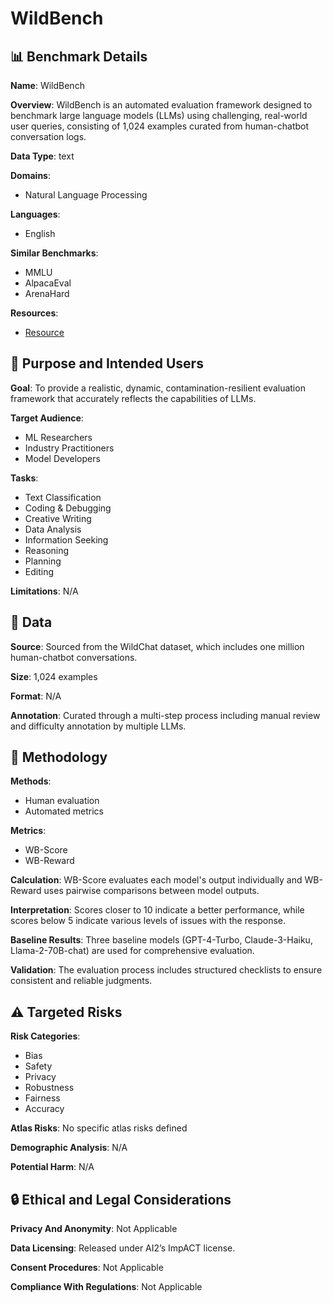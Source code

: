# WildBench

## 📊 Benchmark Details

**Name**: WildBench

**Overview**: WildBench is an automated evaluation framework designed to benchmark large language models (LLMs) using challenging, real-world user queries, consisting of 1,024 examples curated from human-chatbot conversation logs.

**Data Type**: text

**Domains**:
- Natural Language Processing

**Languages**:
- English

**Similar Benchmarks**:
- MMLU
- AlpacaEval
- ArenaHard

**Resources**:
- [Resource](https://hf.co/spaces/allenai/WildBench)

## 🎯 Purpose and Intended Users

**Goal**: To provide a realistic, dynamic, contamination-resilient evaluation framework that accurately reflects the capabilities of LLMs.

**Target Audience**:
- ML Researchers
- Industry Practitioners
- Model Developers

**Tasks**:
- Text Classification
- Coding & Debugging
- Creative Writing
- Data Analysis
- Information Seeking
- Reasoning
- Planning
- Editing

**Limitations**: N/A

## 💾 Data

**Source**: Sourced from the WildChat dataset, which includes one million human-chatbot conversations.

**Size**: 1,024 examples

**Format**: N/A

**Annotation**: Curated through a multi-step process including manual review and difficulty annotation by multiple LLMs.

## 🔬 Methodology

**Methods**:
- Human evaluation
- Automated metrics

**Metrics**:
- WB-Score
- WB-Reward

**Calculation**: WB-Score evaluates each model's output individually and WB-Reward uses pairwise comparisons between model outputs.

**Interpretation**: Scores closer to 10 indicate a better performance, while scores below 5 indicate various levels of issues with the response.

**Baseline Results**: Three baseline models (GPT-4-Turbo, Claude-3-Haiku, Llama-2-70B-chat) are used for comprehensive evaluation.

**Validation**: The evaluation process includes structured checklists to ensure consistent and reliable judgments.

## ⚠️ Targeted Risks

**Risk Categories**:
- Bias
- Safety
- Privacy
- Robustness
- Fairness
- Accuracy

**Atlas Risks**:
No specific atlas risks defined

**Demographic Analysis**: N/A

**Potential Harm**: N/A

## 🔒 Ethical and Legal Considerations

**Privacy And Anonymity**: Not Applicable

**Data Licensing**: Released under AI2’s ImpACT license.

**Consent Procedures**: Not Applicable

**Compliance With Regulations**: Not Applicable
